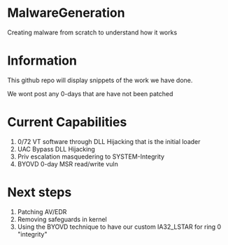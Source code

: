 # MalwareGeneration
Creating malware from scratch to understand how it works


# Information
This github repo will display snippets of the work we have done.

We wont post any 0-days that are have not been patched



# Current Capabilities

1. 0/72 VT software through DLL Hijacking that is the initial loader
2. UAC Bypass DLL Hijacking
3. Priv escalation masquedering to SYSTEM-Integrity
4. BYOVD 0-day MSR read/write vuln

# Next steps

1. Patching AV/EDR
2. Removing safeguards in kernel
3. Using the BYOVD technique to have our custom IA32_LSTAR for ring 0 "integrity"
